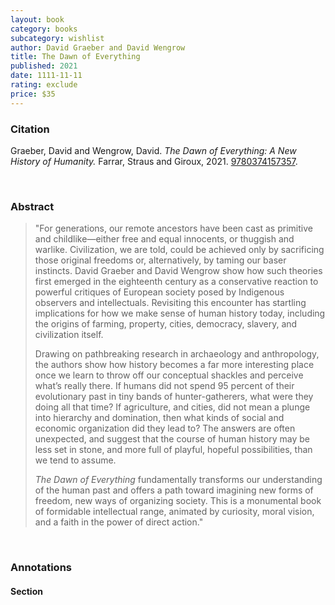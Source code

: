 ```yaml
---
layout: book
category: books
subcategory: wishlist
author: David Graeber and David Wengrow
title: The Dawn of Everything
published: 2021
date: 1111-11-11
rating: exclude
price: $35
---
```


### Citation

Graeber, David and Wengrow, David. *The Dawn of Everything: A New History of Humanity.* Farrar, Straus and Giroux, 2021. [9780374157357](https://us.macmillan.com/books/9780374157357/thedawnofeverything).

<br>

### Abstract

> "For generations, our remote ancestors have been cast as primitive and childlike—either free and equal innocents, or thuggish and warlike. Civilization, we are told, could be achieved only by sacrificing those original freedoms or, alternatively, by taming our baser instincts. David Graeber and David Wengrow show how such theories first emerged in the eighteenth century as a conservative reaction to powerful critiques of European society posed by Indigenous observers and intellectuals. Revisiting this encounter has startling implications for how we make sense of human history today, including the origins of farming, property, cities, democracy, slavery, and civilization itself.  
>   
> Drawing on pathbreaking research in archaeology and anthropology, the authors show how history becomes a far more interesting place once we learn to throw off our conceptual shackles and perceive what’s really there. If humans did not spend 95 percent of their evolutionary past in tiny bands of hunter-gatherers, what were they doing all that time? If agriculture, and cities, did not mean a plunge into hierarchy and domination, then what kinds of social and economic organization did they lead to? The answers are often unexpected, and suggest that the course of human history may be less set in stone, and more full of playful, hopeful possibilities, than we tend to assume.  
>  
> _The Dawn of Everything_ fundamentally transforms our understanding of the human past and offers a path toward imagining new forms of freedom, new ways of organizing society. This is a monumental book of formidable intellectual range, animated by curiosity, moral vision, and a faith in the power of direct action."

<br>

### Annotations

#### Section

<br>
